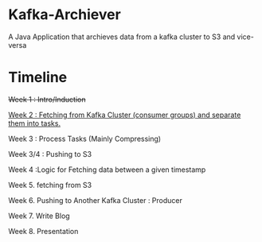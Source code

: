# Kafka-Archiever
A Java Application that archieves data from a kafka cluster to S3 and vice-versa

# Timeline
<s>Week 1 : Intro/Induction</s>

<ins>Week 2 : Fetching from Kafka Cluster (consumer groups) and separate them into tasks.</ins>

Week 3 : Process Tasks (Mainly Compressing)

Week 3/4 : Pushing to S3 

Week 4 :Logic for Fetching data between a given timestamp

Week 5. fetching from S3

Week 6. Pushing to Another Kafka Cluster : Producer 

Week 7. Write Blog

Week 8. Presentation 
